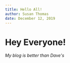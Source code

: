 ```yaml
---
title: Hello All!
author: Susan Thomas
date: December 12, 2019
---
```


# Hey Everyone!

*My blog is better than Dave's*